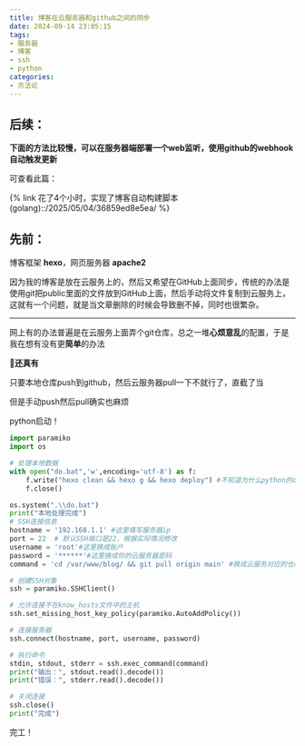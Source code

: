 ```yaml
---
title: 博客在云服务器和github之间的同步
date: 2024-09-14 23:05:15
tags:
- 服务器
- 博客
- ssh
- python
categories:
- 方法论
---
```


## 后续：

**下面的方法比较慢，可以在服务器端部署一个web监听，使用github的webhook自动触发更新**

可查看此篇：

{% link 花了4个小时，实现了博客自动构建脚本(golang)::/2025/05/04/36859ed8e5ea/  %}

## 先前：

博客框架 **hexo**，网页服务器 **apache2**

因为我的博客是放在云服务上的，然后又希望在GitHub上面同步，传统的办法是使用git把public里面的文件放到GitHub上面，然后手动将文件复制到云服务上，这就有一个问题，就是当文章删除的时候会导致删不掉，同时也很繁杂。

---

网上有的办法普遍是在云服务上面弄个git仓库，总之一堆**心烦意乱**的配置，于是我在想有没有更**简单**的办法

🤣**还真有**

只要本地仓库push到github，然后云服务器pull一下不就行了，直截了当

但是手动push然后pull确实也麻烦

python启动！

```python
import paramiko
import os

# 处理本地数据
with open("do.bat",'w',encoding='utf-8') as f:
    f.write("hexo clean && hexo g && hexo deploy") #不知道为什么python的os.system()会报错，所以写一个bat算了
    f.close()

os.system(".\\do.bat")
print("本地处理完成")
# SSH连接信息
hostname = '192.168.1.1' #这里填写服务器ip
port = 22  # 默认SSH端口是22，根据实际情况修改
username = 'root'#这里换成账户
password = '******'#这里换成你的云服务器密码
command = 'cd /var/www/blog/ && git pull origin main' #换成云服务对应的仓库地址

# 创建SSH对象
ssh = paramiko.SSHClient()

# 允许连接不在know_hosts文件中的主机
ssh.set_missing_host_key_policy(paramiko.AutoAddPolicy())

# 连接服务器
ssh.connect(hostname, port, username, password)

# 执行命令
stdin, stdout, stderr = ssh.exec_command(command)
print("输出：", stdout.read().decode())
print("错误：", stderr.read().decode())

# 关闭连接
ssh.close()
print("完成")
```

完工！

